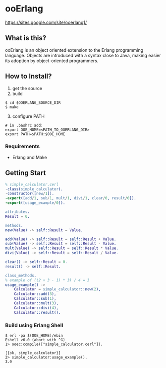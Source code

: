 ooErlang
========

https://sites.google.com/site/ooerlang1/

What is this?
-------------

ooErlang is an object oriented extension to the Erlang programming language.
Objects are introduced with a syntax close to Java, making easier its adoption
by object-oriented programmers.

How to Install?
---------------
1. get the source
2. build
```shell
$ cd $OOERLANG_SOURCE_DIR
$ make
```
3. configure PATH
```shell
# in .bashrc add:
export OOE_HOME=<PATH_TO_OOERLANG_DIR>
export PATH=$PATH:$OOE_HOME
```

### Requirements
* Erlang and Make

Getting Start
-------------
```erlang
% simple_calculator.cerl
-class(simple_calculator).
-constructor([new/1]).
-export([add/1, sub/1, mult/1, divi/1, clear/0, result/0]).
-export([usage_example/0]).

attributes.
Result = 0.

methods.
new(Value) -> self::Result = Value.

add(Value) -> self::Result = self::Result + Value.
sub(Value) -> self::Result = self::Result - Value.
mult(Value) -> self::Result = self::Result * Value.
divi(Value) -> self::Result = self::Result / Value.

clear() -> self::Result = 0.
result() -> self::Result.

class_methods.
% example of ((2 + 3 - 1) * 3) / 4 = 3
usage_example() ->
    Calculator = simple_calculator::new(2),
    Calculator::add(3),
    Calculator::sub(1),
    Calculator::mult(3),
    Calculator::divi(4),
    Calculator::result().
```

### Build using Erlang Shell
```shell
$ erl -pa $(OOE_HOME)/ebin
Eshell v6.0 (abort with ^G)
1> ooec:compile(["simple_calculator.cerl"]).

[{ok, simple_calculator}]
2> simple_calculator:usage_example().
3.0
```

